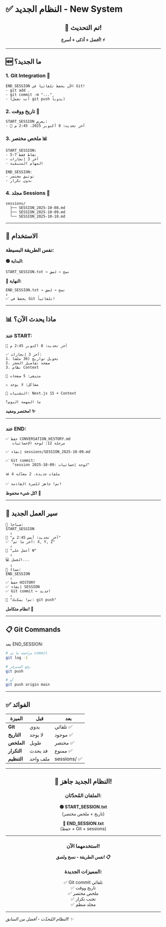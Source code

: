 # ✅ النظام الجديد - New System

<div align="center">

## 🎉 تم التحديث!

**أفضل + أذكى + أسرع! ⚡**

</div>

---

## 🆕 ما الجديد؟

### 1. **Git Integration** 🔄
```
END_SESSION الآن يحفظ تلقائياً في Git!
- git add .
- git commit -m "..."
- (أنت تعمل git push يدوياً)
```

### 2. **تاريخ ووقت** 📅
```
START_SESSION يعرض:
- 📅 آخر تحديث: 8 أكتوبر 2025، 2:45 م
```

### 3. **ملخص مختصر** 📊
```
START_SESSION:
- 5-7 نقاط فقط
- آخر 3 إنجازات
- المهام المتبقية

END_SESSION:
- توثيق مختصر
- بدون تكرار
```

### 4. **مجلد Sessions** 📁
```
sessions/
  ├── SESSION_2025-10-08.md
  ├── SESSION_2025-10-09.md
  └── SESSION_2025-10-10.md
```

---

## 🎯 الاستخدام

### نفس الطريقة البسيطة:

**🟢 البداية:**
```
START_SESSION.txt → نسخ → لصق
```

**🔴 النهاية:**
```
END_SESSION.txt → نسخ → لصق
↓
✅ يحفظ في Git تلقائياً!
```

---

## 📊 ماذا يحدث الآن؟

### عند START:
```
📅 آخر تحديث: 8 أكتوبر 2:45 م

✅ آخر 3 إنجازات:
1. تحويل تواريخ (36 ملف)
2. صفحة تفاصيل الحجز
3. نظام Context

🔄 متبقي: 5 صفحات

⚠️ مشاكل: لا يوجد

🎯 التقنيات: Next.js 15 + Context

ما المهمة اليوم؟
```

**مختصر ومفيد! ✨**

---

### عند END:
```
✅ حفظ CONVERSATION_HISTORY.md
   مرحلة 12: لوحة الإحصائيات
   
✅ إنشاء sessions/SESSION_2025-10-09.md

✅ Git commit:
   "session 2025-10-09: لوحة إحصائيات"
   
📊 4 ملفات جديدة، 2 معدّلة

✅ تم! جاهز للمرة القادمة!
```

**كل شيء محفوظ! 🎉**

---

## 🔄 سير العمل الجديد

```
🌅 صباحاً:
START_SESSION
  ↓
📅 "آخر تحديث: أمس 2:45 م"
✅ "آخر ما تم: X, Y, Z"
  ↓
💬 "أعمل على W"
  ↓
💻 العمل...
  ↓
🌙 مساءً:
END_SESSION
  ↓
✅ حفظ HISTORY
✅ إنشاء SESSION
✅ Git commit ← جديد!
  ↓
💬 "تم! يمكنك: git push"
```

**نظام متكامل! 🎯**

---

## 📋 Git Commands

بعد END_SESSION:

```bash
# مراجعة ما تم commit
git log -1

# رفع للسيرفر
git push

# أو
git push origin main
```

---

## ✅ الفوائد

| الميزة | قبل | بعد |
|--------|-----|-----|
| **Git** | يدوي | تلقائي ✅ |
| **التاريخ** | لا يوجد | موجود ✅ |
| **الملخص** | طويل | مختصر ✅ |
| **التكرار** | قد يحدث | ممنوع ✅ |
| **التنظيم** | ملف واحد | sessions/ ✅ |

---

<div align="center">

## 🎉 النظام الجديد جاهز!

### الملفان المُحدّثان:

**🟢 START_SESSION.txt**  
(تاريخ + ملخص مختصر)

**🔴 END_SESSION.txt**  
(حفظ + Git + sessions)

---

### استخدمهما الآن!

**نفس الطريقة - نسخ ولصق! 📋**

### المميزات الجديدة:

✅ Git commit تلقائي  
✅ تاريخ ووقت  
✅ ملخص مختصر  
✅ تجنب تكرار  
✅ مجلد منظم  

</div>

---

*النظام المُحدّث - أفضل من السابق! ✨*

